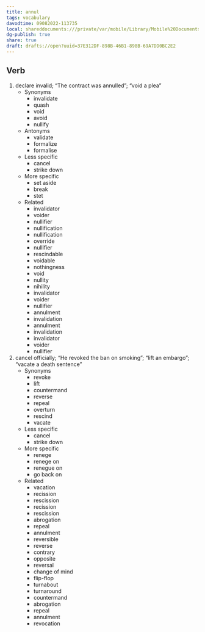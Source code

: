 ```yaml
---
title: annul
tags: vocabulary
davodtime: 09082022-113735
local: shareddocuments:///private/var/mobile/Library/Mobile%20Documents/iCloud~md~obsidian/Documents/OBSHIDDIAN/drafts/37E312DF-898B-46B1-898B-69A7DD0BC2E2.md
dg-publish: true
share: true
draft: drafts://open?uuid=37E312DF-898B-46B1-898B-69A7DD0BC2E2
---
```



## Verb

1. declare invalid; “The contract was annulled”; “void a plea”
	- Synonyms
		- invalidate
		- quash
		- void
		- avoid
		- nullify
	- Antonyms
		- validate
		- formalize
		- formalise
	- Less specific
		- cancel
		- strike down
	- More specific
		- set aside
		- break
		- stet
	- Related
		- invalidator
		- voider
		- nullifier
		- nullification
		- nullification
		- override
		- nullifier
		- rescindable
		- voidable
		- nothingness
		- void
		- nullity
		- nihility
		- invalidator
		- voider
		- nullifier
		- annulment
		- invalidation
		- annulment
		- invalidation
		- invalidator
		- voider
		- nullifier
2. cancel officially; “He revoked the ban on smoking”; “lift an embargo”; “vacate a death sentence”
	- Synonyms
		- revoke
		- lift
		- countermand
		- reverse
		- repeal
		- overturn
		- rescind
		- vacate
	- Less specific
		- cancel
		- strike down
	- More specific
		- renege
		- renege on
		- renegue on
		- go back on
	- Related
		- vacation
		- recission
		- rescission
		- recission
		- rescission
		- abrogation
		- repeal
		- annulment
		- reversible
		- reverse
		- contrary
		- opposite
		- reversal
		- change of mind
		- flip-flop
		- turnabout
		- turnaround
		- countermand
		- abrogation
		- repeal
		- annulment
		- revocation

